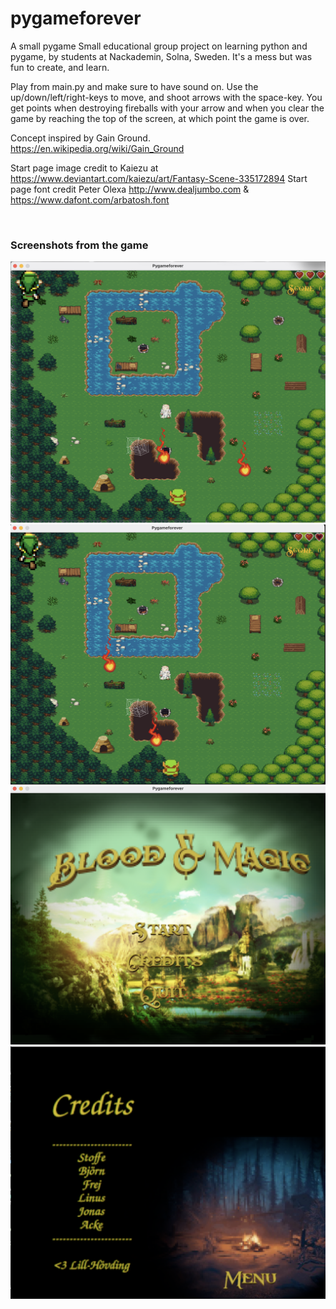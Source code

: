 # pygameforever
A small pygame
Small educational group project on learning python and pygame, by students at Nackademin, Solna, Sweden.
It's a mess but was fun to create, and learn.

Play from main.py and make sure to have sound on. 
Use the up/down/left/right-keys to move, and shoot arrows with the space-key. You get points when destroying fireballs with your arrow and when you clear the game by reaching the top of the screen, at which point the game is over.


Concept inspired by Gain Ground.
https://en.wikipedia.org/wiki/Gain_Ground

Start page image credit to Kaiezu at https://www.deviantart.com/kaiezu/art/Fantasy-Scene-335172894
Start page font credit Peter Olexa http://www.dealjumbo.com & https://www.dafont.com/arbatosh.font

<p><br></p>

### Screenshots from the game

![ingame](/ingame.png)
![ingame](/ingame2.png)
![startscreen](/startscreen.png)
![credits](/credits.png)


